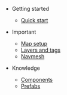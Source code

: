 - Getting started

  - [Quick start](quick-start.md)

- Important

  - [Map setup](setup.md)
  - [Layers and tags](layers-and-tags.md)
  - [Navmesh](navmesh.md)

- Knowledge
  - [Components](components.md)
  - [Prefabs](prefabs.md)
